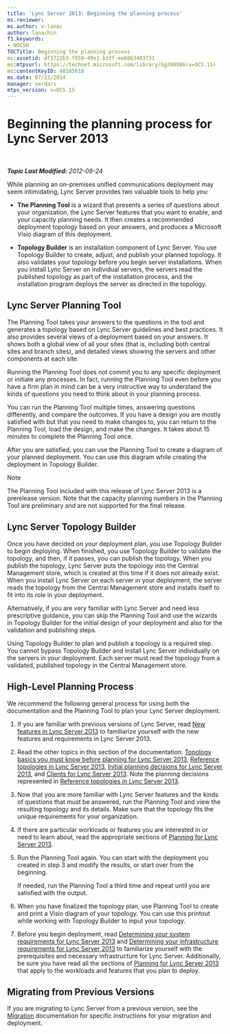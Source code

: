 ```yaml
---
title: 'Lync Server 2013: Beginning the planning process'
ms.reviewer: 
ms.author: v-lanac
author: lanachin
f1.keywords:
- NOCSH
TOCTitle: Beginning the planning process
ms:assetid: df3722b3-f859-49e1-b3ff-ee6863483731
ms:mtpsurl: https://technet.microsoft.com/library/Gg398986(v=OCS.15)
ms:contentKeyID: 48185618
ms.date: 07/23/2014
manager: serdars
mtps_version: v=OCS.15
---
```


<div data-xmlns="http://www.w3.org/1999/xhtml">

<div class="topic" data-xmlns="http://www.w3.org/1999/xhtml" data-msxsl="urn:schemas-microsoft-com:xslt" data-cs="http://msdn.microsoft.com/">

<div data-asp="http://msdn2.microsoft.com/asp">

# Beginning the planning process for Lync Server 2013

</div>

<div id="mainSection">

<div id="mainBody">

<span> </span>

_**Topic Last Modified:** 2012-09-24_

While planning an on-premises unified communications deployment may seem intimidating, Lync Server provides two valuable tools to help you:

  - **The Planning Tool** is a wizard that presents a series of questions about your organization, the Lync Server features that you want to enable, and your capacity planning needs. It then creates a recommended deployment topology based on your answers, and produces a Microsoft Visio diagram of this deployment.

  - **Topology Builder** is an installation component of Lync Server. You use Topology Builder to create, adjust, and publish your planned topology. It also validates your topology before you begin server installations. When you install Lync Server on individual servers, the servers read the published topology as part of the installation process, and the installation program deploys the server as directed in the topology.

<div>

## Lync Server Planning Tool

The Planning Tool takes your answers to the questions in the tool and generates a topology based on Lync Server guidelines and best practices. It also provides several views of a deployment based on your answers. It shows both a global view of all your sites (that is, including both central sites and branch sites), and detailed views showing the servers and other components at each site.

Running the Planning Tool does not commit you to any specific deployment or initiate any processes. In fact, running the Planning Tool even before you have a firm plan in mind can be a very instructive way to understand the kinds of questions you need to think about in your planning process.

You can run the Planning Tool multiple times, answering questions differently, and compare the outcomes. If you have a design you are mostly satisfied with but that you need to make changes to, you can return to the Planning Tool, load the design, and make the changes. It takes about 15 minutes to complete the Planning Tool once.

After you are satisfied, you can use the Planning Tool to create a diagram of your planned deployment. You can use this diagram while creating the deployment in Topology Builder.

<div>


> [!NOTE]  
> The Planning Tool included with this release of Lync Server 2013 is a prerelease version. Note that the capacity planning numbers in the Planning Tool are preliminary and are not supported for the final release.



</div>

</div>

<div>

## Lync Server Topology Builder

Once you have decided on your deployment plan, you use Topology Builder to begin deploying. When finished, you use Topology Builder to validate the topology, and then, if it passes, you can publish the topology. When you publish the topology, Lync Server puts the topology into the Central Management store, which is created at this time if it does not already exist. When you install Lync Server on each server in your deployment, the server reads the topology from the Central Management store and installs itself to fit into its role in your deployment.

Alternatively, if you are very familiar with Lync Server and need less prescriptive guidance, you can skip the Planning Tool and use the wizards in Topology Builder for the initial design of your deployment and also for the validation and publishing steps.

Using Topology Builder to plan and publish a topology is a required step. You cannot bypass Topology Builder and install Lync Server individually on the servers in your deployment. Each server must read the topology from a validated, published topology in the Central Management store.

</div>

<div>

## High-Level Planning Process

We recommend the following general process for using both the documentation and the Planning Tool to plan your Lync Server deployment.

1.  If you are familiar with previous versions of Lync Server, read [New features in Lync Server 2013](lync-server-2013-new-features.md) to familiarize yourself with the new features and requirements in Lync Server 2013.

2.  Read the other topics in this section of the documentation: [Topology basics you must know before planning for Lync Server 2013](lync-server-2013-topology-basics-you-must-know-before-planning.md), [Reference topologies in Lync Server 2013](lync-server-2013-reference-topologies.md), [Initial planning decisions for Lync Server 2013](lync-server-2013-initial-planning-decisions.md), and [Clients for Lync Server 2013](lync-server-2013-clients.md). Note the planning decisions represented in [Reference topologies in Lync Server 2013](lync-server-2013-reference-topologies.md).

3.  Now that you are more familiar with Lync Server features and the kinds of questions that must be answered, run the Planning Tool and view the resulting topology and its details. Make sure that the topology fits the unique requirements for your organization.

4.  If there are particular workloads or features you are interested in or need to learn about, read the appropriate sections of [Planning for Lync Server 2013](lync-server-2013-planning.md).

5.  Run the Planning Tool again. You can start with the deployment you created in step 3 and modify the results, or start over from the beginning.
    
    If needed, run the Planning Tool a third time and repeat until you are satisfied with the output.

6.  When you have finalized the topology plan, use Planning Tool to create and print a Visio diagram of your topology. You can use this printout while working with Topology Builder to input your topology.

7.  Before you begin deployment, read [Determining your system requirements for Lync Server 2013](lync-server-2013-determining-your-system-requirements.md) and [Determining your infrastructure requirements for Lync Server 2013](lync-server-2013-determining-your-infrastructure-requirements.md) to familiarize yourself with the prerequisites and necessary infrastructure for Lync Server. Additionally, be sure you have read all the sections of [Planning for Lync Server 2013](lync-server-2013-planning.md) that apply to the workloads and features that you plan to deploy.

</div>

<div>

## Migrating from Previous Versions

If you are migrating to Lync Server from a previous version, see the [Migration](migration.md) documentation for specific instructions for your migration and deployment.

</div>

</div>

<span> </span>

</div>

</div>

</div>

